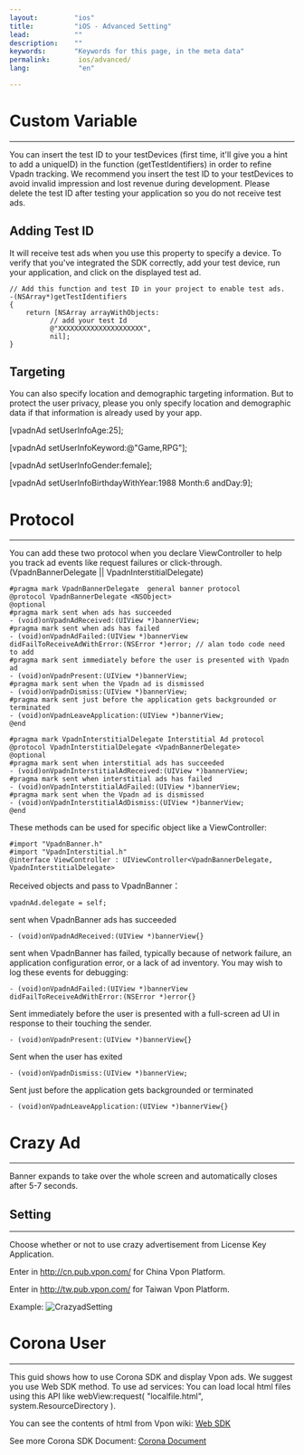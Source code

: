 ```yaml
---
layout:         "ios"
title:          "iOS - Advanced Setting"
lead:           ""
description:    ""
keywords:       "Keywords for this page, in the meta data"
permalink:       ios/advanced/
lang:            "en"

---
```

# Custom Variable
---
You can insert the test ID to your testDevices (first time, it'll give you a hint to add a uniqueID) in the function (getTestIdentifiers) in order to refine Vpadn tracking. We recommend you insert the test ID to your testDevices to avoid invalid impression and lost revenue during development. Please delete the test ID after testing your application so you do not receive test ads.

## Adding Test ID
It will receive test ads when you use this property to specify a device. To verify that you've integrated the SDK correctly, add your test device, run your application, and click on the displayed test ad.

```objc
// Add this function and test ID in your project to enable test ads.
-(NSArray*)getTestIdentifiers
{
    return [NSArray arrayWithObjects:
          // add your test Id
          @"XXXXXXXXXXXXXXXXXXXXX",
          nil];
}
```

## Targeting
You can also specify location and demographic targeting information. But to protect the user privacy, please you only specify location and demographic data if that information is already used by your app.

   [vpadnAd setUserInfoAge:25];

   [vpadnAd setUserInfoKeyword:@"Game,RPG"];

   [vpadnAd setUserInfoGender:female];
   
   [vpadnAd setUserInfoBirthdayWithYear:1988 Month:6 andDay:9];


# Protocol
---
You can add these two protocol when you declare ViewController to help you track ad events like request failures or click-through. (VpadnBannerDelegate || VpadnInterstitialDelegate)

```objc
#pragma mark VpadnBannerDelegate  general banner protocol
@protocol VpadnBannerDelegate <NSObject>
@optional
#pragma mark sent when ads has succeeded
- (void)onVpadnAdReceived:(UIView *)bannerView;
#pragma mark sent when ads has failed
- (void)onVpadnAdFailed:(UIView *)bannerView didFailToReceiveAdWithError:(NSError *)error; // alan todo code need to add
#pragma mark sent immediately before the user is presented with Vpadn ad
- (void)onVpadnPresent:(UIView *)bannerView;
#pragma mark sent when the Vpadn ad is dismissed
- (void)onVpadnDismiss:(UIView *)bannerView;
#pragma mark sent just before the application gets backgrounded or terminated
- (void)onVpadnLeaveApplication:(UIView *)bannerView;
@end
```

```objc
#pragma mark VpadnInterstitialDelegate Interstitial Ad protocol
@protocol VpadnInterstitialDelegate <VpadnBannerDelegate>
@optional
#pragma mark sent when interstitial ads has succeeded
- (void)onVpadnInterstitialAdReceived:(UIView *)bannerView;
#pragma mark sent when interstitial ads has failed
- (void)onVpadnInterstitialAdFailed:(UIView *)bannerView;
#pragma mark sent when the Vpadn ad is dismissed
- (void)onVpadnInterstitialAdDismiss:(UIView *)bannerView;
@end
```

These methods can be used for specific object like a ViewController:

```objc
#import "VpadnBanner.h"
#import "VpadnInterstitial.h"
@interface ViewController : UIViewController<VpadnBannerDelegate, VpadnInterstitialDelegate>
```

Received objects and pass to VpadnBanner：

```objc
vpadnAd.delegate = self;
```
sent when VpadnBanner ads has succeeded

```objc
- (void)onVpadnAdReceived:(UIView *)bannerView{}
```
sent when VpadnBanner has failed, typically because of network failure, an application configuration error, or a lack of ad inventory. You may wish to log these events for debugging:

```objc
- (void)onVpadnAdFailed:(UIView *)bannerView didFailToReceiveAdWithError:(NSError *)error{}
```

Sent immediately before the user is presented with a full-screen ad UI in response to their touching the sender.

```objc
- (void)onVpadnPresent:(UIView *)bannerView{}
```
Sent when the user has exited

```objc
- (void)onVpadnDismiss:(UIView *)bannerView;
```
Sent just before the application gets backgrounded or terminated

```objc
- (void)onVpadnLeaveApplication:(UIView *)bannerView{}
```

# Crazy Ad
---
Banner expands to take over the whole screen and automatically closes after 5-7 seconds.
<img src="{{site.imgurl}}/Crazyad.png" alt="" class="width-300"/>


## Setting
---
Choose whether or not to use crazy advertisement from License Key Application.

Enter in <http://cn.pub.vpon.com/> for China Vpon Platform.

Enter in <http://tw.pub.vpon.com/> for Taiwan Vpon Platform.

Example:
![CrazyadSetting]


[CrazyadSetting]: {{site.imgurl}}/CrazyadSetting.png


# Corona User
---
This guid shows how to use Corona SDK and display Vpon ads. We suggest you use Web SDK method. To use ad services:
You can load local html files using this API like webView:request( "localfile.html", system.ResourceDirectory ).

You can see the contents of html from Vpon wiki: [Web SDK]({{site.baseurl}}/web/)

See more Corona SDK Document: [Corona Document](http://docs.coronalabs.com/api/library/native/newWebView.html)
